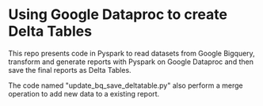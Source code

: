 # Using Google Dataproc to create Delta Tables
This repo presents code in Pyspark to read datasets from Google Bigquery, transform and generate reports with Pyspark on Google Dataproc and then save the final reports as Delta Tables.

The code named "update_bq_save_deltatable.py" also perform a merge operation to add new data to a existing report.